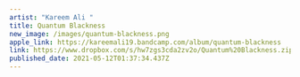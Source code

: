 ```yaml
---
artist: "Kareem Ali "
title: Quantum Blackness
new_image: /images/quantum-blackness.png
apple_link: https://kareemali19.bandcamp.com/album/quantum-blackness
link: https://www.dropbox.com/s/hw7zgs3cda2zv2o/Quantum%20Blackness.zip?dl=1
published_date: 2021-05-12T01:37:34.437Z
---
```

